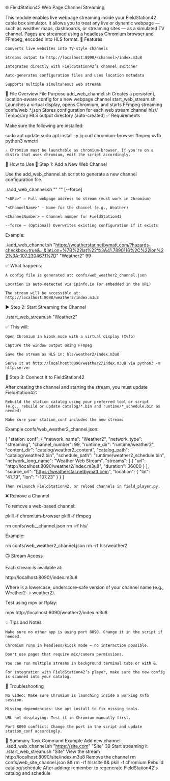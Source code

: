 🌐 FieldStation42 Web Page Channel Streaming

This module enables live webpage streaming inside your FieldStation42 cable box simulator. It allows you to treat any live or dynamic webpage — such as weather maps, dashboards, or streaming sites — as a simulated TV channel. Pages are streamed using a headless Chromium browser and FFmpeg, encoded into HLS format.
🧩 Features

    Converts live websites into TV-style channels

    Streams output to http://localhost:8090/<channel>/index.m3u8

    Integrates directly with FieldStation42’s channel switcher

    Auto-generates configuration files and uses location metadata

    Supports multiple simultaneous web streams

📁 File Overview
File	Purpose
add_web_channel.sh	Creates a persistent, location-aware config for a new webpage channel
start_web_stream.sh	Launches a virtual display, opens Chromium, and starts FFmpeg streaming
confs/web_*.json	Stores configuration for each web stream channel
hls/<channel>/	Temporary HLS output directory (auto-created)
✅ Requirements

Make sure the following are installed:

sudo apt update
sudo apt install -y jq curl chromium-browser ffmpeg xvfb python3 wmctrl

    ⚠️ Chromium must be launchable as chromium-browser. If you're on a distro that uses chromium, edit the script accordingly.

🚀 How to Use
🧱 Step 1: Add a New Web Channel

Use the add_web_channel.sh script to generate a new channel configuration file.

./add_web_channel.sh "<URL>" "<ChannelName>" <ChannelNumber> [--force]

    "<URL>" – Full webpage address to stream (must work in Chromium)

    "<ChannelName>" – Name for the channel (e.g., Weather)

    <ChannelNumber> – Channel number for FieldStation42

    --force – (Optional) Overwrites existing configuration if it exists

Example:

./add_web_channel.sh "https://weatherstar.netbymatt.com/?hazards-checkbox=true&...&latLon=%7B%22lat%22%3A41.7890116%2C%22lon%22%3A-107.2304671%7D" "Weather2" 99

✅ What happens:

    A config file is generated at: confs/web_weather2_channel.json

    Location is auto-detected via ipinfo.io (or embedded in the URL)

    The stream will be accessible at: http://localhost:8090/weather2/index.m3u8

▶️ Step 2: Start Streaming the Channel

./start_web_stream.sh "Weather2"

✅ This will:

    Open Chromium in kiosk mode with a virtual display (Xvfb)

    Capture the window output using FFmpeg

    Save the stream as HLS in: hls/weather2/index.m3u8

    Serve it at http://localhost:8090/weather2/index.m3u8 via python3 -m http.server

🔁 Step 3: Connect It to FieldStation42

After creating the channel and starting the stream, you must update FieldStation42:

    Rebuild the station catalog using your preferred tool or script
    (e.g., rebuild or update catalog/*.bin and runtime/*_schedule.bin as needed)

    Make sure your station_conf includes the new stream:

Example confs/web_weather2_channel.json:

{
  "station_conf": {
    "network_name": "Weather2",
    "network_type": "streaming",
    "channel_number": 99,
    "runtime_dir": "runtime/weather2",
    "content_dir": "catalog/weather2_content",
    "catalog_path": "catalog/weather2.bin",
    "schedule_path": "runtime/weather2_schedule.bin",
    "network_long_name": "Weather Web Stream",
    "streams": [
      {
        "url": "http://localhost:8090/weather2/index.m3u8",
        "duration": 36000
      }
    ],
    "source_url": "https://weatherstar.netbymatt.com",
    "location": {
      "lat": "41.79",
      "lon": "-107.23"
    }
  }
}

    Then relaunch FieldStation42, or reload channels in field_player.py.

❌ Remove a Channel

To remove a web-based channel:

pkill -f chromium-browser
pkill -f ffmpeg

rm confs/web_<channel>_channel.json
rm -rf hls/<channel>

Example:

rm confs/web_weather2_channel.json
rm -rf hls/weather2

📺 Stream Access

Each stream is available at:

http://localhost:8090/<channel>/index.m3u8

Where <channel> is a lowercase, underscore-safe version of your channel name (e.g., Weather2 → weather2).

Test using mpv or ffplay:

mpv http://localhost:8090/weather2/index.m3u8

💡 Tips and Notes

    Make sure no other app is using port 8090. Change it in the script if needed.

    Chromium runs in headless/kiosk mode — no interaction possible.

    Don't use pages that require mic/camera permissions.

    You can run multiple streams in background terminal tabs or with &.

    For integration with FieldStation42’s player, make sure the new config is scanned into your catalog.

🧪 Troubleshooting

    No video: Make sure Chromium is launching inside a working Xvfb session.

    Missing dependencies: Use apt install to fix missing tools.

    URL not displaying: Test it in Chromium manually first.

    Port 8090 conflict: Change the port in the script and update station_conf accordingly.

🧾 Summary
Task	Command Example
Add new channel	./add_web_channel.sh "https://site.com" "Site" 39
Start streaming it	./start_web_stream.sh "Site"
View the stream	http://localhost:8090/site/index.m3u8
Remove the channel	rm confs/web_site_channel.json && rm -rf hls/site && pkill -f chromium
Rebuild catalog/schedule	After adding: remember to regenerate FieldStation42's catalog and schedule
